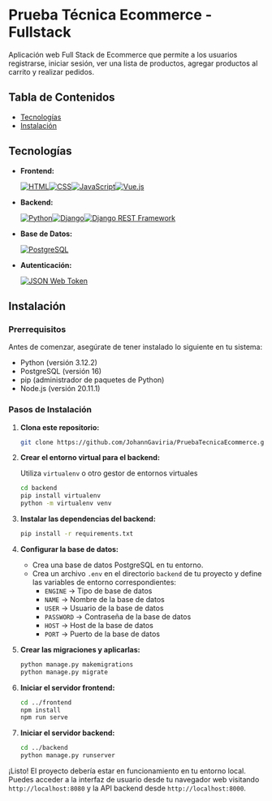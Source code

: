 # Prueba Técnica Ecommerce - Fullstack

Aplicación web Full Stack de Ecommerce que permite a los usuarios registrarse, iniciar sesión, ver una lista de productos, agregar productos al carrito y realizar pedidos.

## Tabla de Contenidos

- [Tecnologías](#tecnologías)
- [Instalación](#instalación)

## Tecnologías

- **Frontend:**

    [![HTML](https://img.shields.io/badge/HTML5-E34F26?style=for-the-badge&logo=html5&logoColor=white)](https://developer.mozilla.org/es/docs/Web/HTML)[![CSS](https://img.shields.io/badge/CSS3-1572B6?style=for-the-badge&logo=css3&logoColor=white)](https://developer.mozilla.org/es/docs/Web/CSS)[![JavaScript](https://img.shields.io/badge/JavaScript-F7DF1E?style=for-the-badge&logo=javascript&logoColor=black)](https://developer.mozilla.org/es/docs/Web/JavaScript)[![Vue.js](https://img.shields.io/badge/Vue.js-4FC08D?style=for-the-badge&logo=vue.js&logoColor=white)](https://vuejs.org/)

- **Backend:**

    [![Python](https://img.shields.io/badge/Python-3776AB?style=for-the-badge&logo=python&logoColor=white)](https://www.python.org/)[![Django](https://img.shields.io/badge/Django-092E20?style=for-the-badge&logo=django&logoColor=white)](https://docs.djangoproject.com/en/5.0/)[![Django REST Framework](https://img.shields.io/badge/Django%20REST%20Framework-0082C9?style=for-the-badge&logo=django&logoColor=white)](https://www.django-rest-framework.org/)

- **Base de Datos:**

    [![PostgreSQL](https://img.shields.io/badge/PostgreSQL-4169E1?style=for-the-badge&logo=postgresql&logoColor=white)](https://www.postgresql.org/docs/)

- **Autenticación:**

    [![JSON Web Token](https://img.shields.io/badge/JSON%20Web%20Token-000000?style=for-the-badge&logo=json-web-tokens&logoColor=white)](https://jwt.io/)

## Instalación

### Prerrequisitos

Antes de comenzar, asegúrate de tener instalado lo siguiente en tu sistema:

- Python (versión 3.12.2)
- PostgreSQL (versión 16)
- pip (administrador de paquetes de Python)
- Node.js (versión 20.11.1)

### Pasos de Instalación

1. **Clona este repositorio:**

    ```bash
    git clone https://github.com/JohannGaviria/PruebaTecnicaEcommerce.git
    ```

2. **Crear el entorno virtual para el backend:**

    Utiliza `virtualenv` o otro gestor de entornos virtuales

    ```bash
    cd backend
    pip install virtualenv
    python -m virtualenv venv
    ```

3. **Instalar las dependencias del backend:**

    ```bash
    pip install -r requirements.txt
    ```

4. **Configurar la base de datos:**

    - Crea una base de datos PostgreSQL en tu entorno.
    - Crea un archivo `.env` en el directorio `backend` de tu proyecto y define las variables de entorno correspondientes:
        - `ENGINE` -> Tipo de base de datos
        - `NAME` -> Nombre de la base de datos
        - `USER` -> Usuario de la base de datos
        - `PASSWORD` -> Contraseña de la base de datos
        - `HOST` -> Host de la base de datos
        - `PORT` -> Puerto de la base de datos

5. **Crear las migraciones y aplicarlas:**

    ```bash
    python manage.py makemigrations
    python manage.py migrate
    ```

6. **Iniciar el servidor frontend:**

    ```bash
    cd ../frontend
    npm install
    npm run serve
    ```

7. **Iniciar el servidor backend:**

    ```bash
    cd ../backend
    python manage.py runserver
    ```

¡Listo! El proyecto debería estar en funcionamiento en tu entorno local. Puedes acceder a la interfaz de usuario desde tu navegador web visitando `http://localhost:8080` y la API backend desde `http://localhost:8000`.
